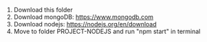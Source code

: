 1. Download this folder
2. Download mongoDB: https://www.mongodb.com
3. Download nodejs: https://nodejs.org/en/download
4. Move to folder PROJECT-NODEJS and run "npm start" in terminal
